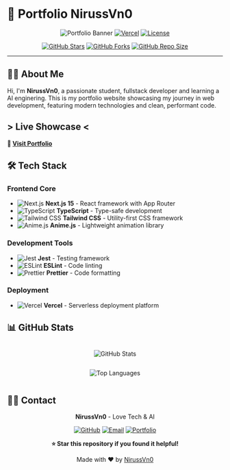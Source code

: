 # 🚀 Portfolio NirussVn0

<div align="center">

![Portfolio Banner](https://img.shields.io/badge/Portfolio-2025-blue?style=for-the-badge&logo=react&logoColor=white)
[![Vercel](https://img.shields.io/badge/Deployed%20on-Vercel-000000?style=for-the-badge&logo=vercel&logoColor=white)](https://visualniruss.xyz/)
[![License](https://img.shields.io/badge/License-CC%20BY--NC--ND%204.0-lightgrey?style=for-the-badge)](LICENSE)

[![GitHub Stars](https://img.shields.io/github/stars/NirussVn0?style=social)](https://github.com/NirussVn0/stargazers)
[![GitHub Forks](https://img.shields.io/github/forks/NirussVn0?style=social)](https://github.com/NirussVn0/network/members)
[![GitHub Repo Size](https://img.shields.io/github/repo-size/NirussVn0/nirussvn0-portfolio)](https://github.com/NirussVn0/nirussvn0-portfolio)

</div>

---

## 👨‍💻 About Me

Hi, I'm **NirussVn0**, a passionate student, fullstack developer and learning a AI enginering. This is my portfolio website showcasing my journey in web development, featuring modern technologies and clean, performant code.

## > Live Showcase <

**🔗 [Visit Portfolio](https://visualniruss.xyz/)**

## 🛠️ Tech Stack

### Frontend Core

- ![Next.js](https://img.shields.io/badge/Next.js-15-black?style=flat&logo=next.js&logoColor=white) **Next.js 15** - React framework with App Router
- ![TypeScript](https://img.shields.io/badge/TypeScript-5.0-blue?style=flat&logo=typescript&logoColor=white) **TypeScript** - Type-safe development
- ![Tailwind CSS](https://img.shields.io/badge/Tailwind-4.0-38B2AC?style=flat&logo=tailwind-css&logoColor=white) **Tailwind CSS** - Utility-first CSS framework
- ![Anime.js](https://img.shields.io/badge/Anime.js-3.2-FF6B6B?style=flat&logo=javascript&logoColor=white) **Anime.js** - Lightweight animation library

### Development Tools

- ![Jest](https://img.shields.io/badge/Jest-29.0-C21325?style=flat&logo=jest&logoColor=white) **Jest** - Testing framework
- ![ESLint](https://img.shields.io/badge/ESLint-8.0-4B32C3?style=flat&logo=eslint&logoColor=white) **ESLint** - Code linting
- ![Prettier](https://img.shields.io/badge/Prettier-3.0-F7B93E?style=flat&logo=prettier&logoColor=white) **Prettier** - Code formatting

### Deployment

- ![Vercel](https://img.shields.io/badge/Vercel-000000?style=flat&logo=vercel&logoColor=white) **Vercel** - Serverless deployment platform

## 📊 GitHub Stats

<div align="center" style="display: flex; flex-direction: column; align-items: center;">

![GitHub Stats](https://github-readme-stats.vercel.app/api?username=NirussVn0&show_icons=true&theme=radical&hide_border=true&bg_color=0D1117&title_color=F85D7F&icon_color=F8D866&text_color=FFFFFF)

![Top Languages](https://github-readme-stats.vercel.app/api/top-langs/?username=NirussVn0&layout=compact&theme=radical&hide_border=true&bg_color=0D1117&title_color=F85D7F&text_color=FFFFFF)

</div>

## 👨‍💻 Contact

<div align="center">

**NirussVn0** - Love Tech & AI

[![GitHub](https://img.shields.io/badge/GitHub-100000?style=for-the-badge&logo=github&logoColor=white)](https://github.com/NirussVn0)
[![Email](https://img.shields.io/badge/Email-D14836?style=for-the-badge&logo=gmail&logoColor=white)](mailto:work.niruss.dev@gmail.com)
[![Portfolio](https://img.shields.io/badge/Portfolio-000000?style=for-the-badge&logo=vercel&logoColor=white)](https://visualniruss.xyz/)

</div>

<div align="center">

**⭐ Star this repository if you found it helpful!**

Made with ❤️ by [NirussVn0](https://github.com/NirussVn0)

</div>
